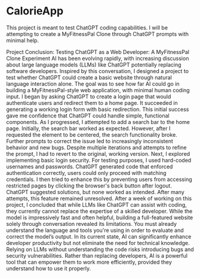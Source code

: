 # CalorieApp
This project is meant to test ChatGPT coding capabilities. I will be attempting to create a MyFitnessPal Clone through ChatGPT prompts with minimal help.

Project Conclusion:
Testing ChatGPT as a Web Developer: A MyFitnessPal Clone Experiment
AI has been evolving rapidly, with increasing discussion about large language models (LLMs) like ChatGPT potentially replacing software developers. Inspired by this conversation, I designed a project to test whether ChatGPT could create a basic website through natural language interaction alone. The goal was to see how far AI could go in building a MyFitnessPal-style web application, with minimal human coding input.
I began by asking ChatGPT to create a login page that would authenticate users and redirect them to a home page. It succeeded in generating a working login form with basic redirection. This initial success gave me confidence that ChatGPT could handle simple, functional components.
As I progressed, I attempted to add a search bar to the home page. Initially, the search bar worked as expected. However, after I requested the element to be centered, the search functionality broke. Further prompts to correct the issue led to increasingly inconsistent behavior and new bugs. Despite multiple iterations and attempts to refine the prompt, I had to revert to the original, working version.
Next, I explored implementing basic login security. For testing purposes, I used hard-coded usernames and passwords. ChatGPT generated code that enforced authentication correctly, users could only proceed with matching credentials. I then tried to enhance this by preventing users from accessing restricted pages by clicking the browser's back button after logout. ChatGPT suggested solutions, but none worked as intended. After many attempts, this feature remained unresolved.
After a week of working on this project, I concluded that while LLMs like ChatGPT can assist with coding, they currently cannot replace the expertise of a skilled developer. While the model is impressively fast and often helpful, building a full-featured website solely through conversation revealed its limitations. You must already understand the language and tools you're using in order to evaluate and correct the model’s output.
In its current state, AI can significantly enhance developer productivity but not eliminate the need for technical knowledge. Relying on LLMs without understanding the code risks introducing bugs and security vulnerabilities. Rather than replacing developers, AI is a powerful tool that can empower them to work more efficiently, provided they understand how to use it properly.

